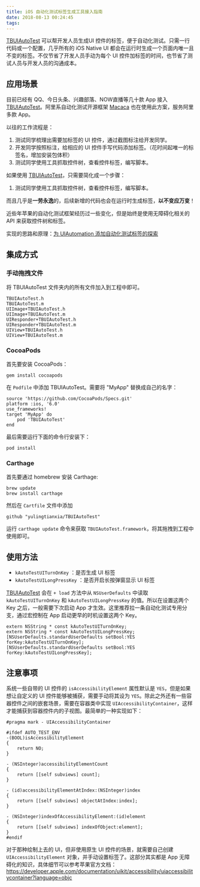 ```yaml
---
title: iOS 自动化测试标签生成工具接入指南
date: 2018-08-13 00:24:45
tags:
---
```

[TBUIAutoTest](https://github.com/yulingtianxia/TBUIAutoTest) 可以帮开发人员生成UI 控件的标签，便于自动化测试。只需一行代码或一个配置，几乎所有的 iOS Native UI 都会在运行时生成一个页面内唯一且不变的标签。不仅节省了开发人员手动为每个 UI 控件加标签的时间，也节省了测试人员与开发人员的沟通成本。

<!--more-->

## 应用场景

目前已经有 QQ、今日头条、兴趣部落、NOW直播等几十款 App 接入 [TBUIAutoTest](https://github.com/yulingtianxia/TBUIAutoTest)。阿里系自动化测试开源框架 [Macaca](https://github.com/macacajs/iosHookViewId) 也在使用此方案，服务阿里多款 App。

以往的工作流程是：

1. 测试同学梳理出需要加标签的 UI 控件，通过截图标注给开发同学。
2. 开发同学按照标注，给相应的 UI 控件手写代码添加标签。（花时间起唯一的标签名，增加安装包体积）
3. 测试同学使用工具抓取控件树，查看控件标签，编写脚本。

如果使用 [TBUIAutoTest](https://github.com/yulingtianxia/TBUIAutoTest)，只需要简化成一个步骤：

1. 测试同学使用工具抓取控件树，查看控件标签，编写脚本。

而且几乎是**一劳永逸**的，后续新增的代码也会在运行时生成标签，**以不变应万变**！

近些年苹果的自动化测试框架经历过一些变化，但是始终是使用无障碍化相关的 API 来获取控件树和标签。

实现的思路和原理：[为 UIAutomation 添加自动化测试标签的探索](http://yulingtianxia.com/blog/2016/03/28/Add-UITest-Label-for-UIAutomation/)

## 集成方式

### 手动拖拽文件

将 TBUIAutoTest 文件夹内的所有文件加入到工程中即可。

```
TBUIAutoTest.h
TBUIAutoTest.m
UIImage+TBUIAutoTest.h
UIImage+TBUIAutoTest.m
UIResponder+TBUIAutoTest.h
UIResponder+TBUIAutoTest.m
UIView+TBUIAutoTest.h
UIView+TBUIAutoTest.m
```

### CocoaPods

首先要安装 CocoaPods：

```
gem install cocoapods
```

在 `Podfile` 中添加 TBUIAutoTest。需要将 "MyApp" 替换成自己的名字：

```
source 'https://github.com/CocoaPods/Specs.git'
platform :ios, '6.0'
use_frameworks!
target 'MyApp' do
	pod 'TBUIAutoTest'
end
```

最后需要运行下面的命令行安装下：

```
pod install
```

### Carthage

首先要通过 homebrew 安装 Carthage:

```
brew update
brew install carthage
```

然后在 `Cartfile` 文件中添加

```
github "yulingtianxia/TBUIAutoTest"
```

运行 `carthage update` 命令来获取 `TBUIAutoTest.framework`，将其拖拽到工程中使用即可。

## 使用方法

- `kAutoTestUITurnOnKey` ：是否生成 UI 标签
- `kAutoTestUILongPressKey` ：是否开启长按弹窗显示 UI 标签

[TBUIAutoTest](https://github.com/yulingtianxia/TBUIAutoTest) 会在 `+ load` 方法中从 `NSUserDefaults` 中读取 `kAutoTestUITurnOnKey` 和 `kAutoTestUILongPressKey` 的值。所以在设置这两个 Key 之后，一般需要下次启动 App 才生效。这里推荐拉一条自动化测试专用分支，通过宏控制在 App 启动更早的时机设置这两个 Key。

```
extern NSString * const kAutoTestUITurnOnKey;
extern NSString * const kAutoTestUILongPressKey;
[NSUserDefaults.standardUserDefaults setBool:YES forKey:kAutoTestUITurnOnKey];
[NSUserDefaults.standardUserDefaults setBool:YES forKey:kAutoTestUILongPressKey];
```

## 注意事项

系统一些自带的 UI 控件的 `isAccessibilityElement` 属性默认是 `YES`，但是如果想让自定义的 UI 控件能够被捕获，需要手动将其设为 `YES`。除此之外还有一些容器控件之间的嵌套场景，需要在容器类中实现 `UIAccessibilityContainer`，这样才能捕获到容器控件内的子视图。最简单的一种实现如下：

```
#pragma mark - UIAccessibilityContainer

#ifdef AUTO_TEST_ENV
-(BOOL)isAccessibilityElement
{
    return NO;
}

- (NSInteger)accessibilityElementCount
{
    return [[self subviews] count];
}

- (id)accessibilityElementAtIndex:(NSInteger)index
{
    return [[self subviews] objectAtIndex:index];
}

- (NSInteger)indexOfAccessibilityElement:(id)element
{
    return [[self subviews] indexOfObject:element];
}
#endif
```

对于那种绘制上去的 UI，但非使用原生 UI 控件的场景，就需要自己创建 `UIAccessibilityElement` 对象，并手动设置标签了。这部分其实都是 App 无障碍化的知识，具体细节可以参考苹果官方文档：https://developer.apple.com/documentation/uikit/accessibility/uiaccessibilitycontainer?language=objc